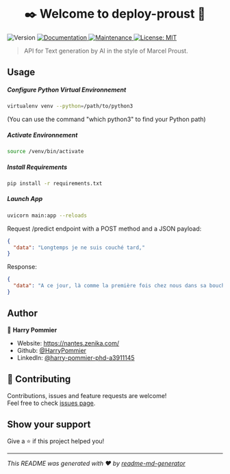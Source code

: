 <h1 align="center">✒️ Welcome to deploy-proust 
🤖</h1>
<p>
  <img alt="Version" src="https://img.shields.io/badge/version-1.0.0-blue.svg?cacheSeconds=2592000" />
  <a href="https://github.com/kefranabg/readme-md-generator#readme" target="_blank">
    <img alt="Documentation" src="https://img.shields.io/badge/documentation-yes-brightgreen.svg" />
  </a>
  <a href="https://github.com/kefranabg/readme-md-generator/graphs/commit-activity" target="_blank">
    <img alt="Maintenance" src="https://img.shields.io/badge/Maintained%3F-yes-green.svg" />
  </a>
  <a href="#" target="_blank">
    <img alt="License: MIT" src="https://img.shields.io/github/license/HarryPommier/proust-generator" />
  </a>
</p>

> API for Text generation by AI in the style of Marcel Proust.

## Usage

##### Configure Python Virtual Environnement 

```sh
virtualenv venv --python=/path/to/python3
```
(You can use the command "which python3" to find your Python path)

##### Activate Environnement

```sh
source /venv/bin/activate
```

##### Install Requirements 

```sh
pip install -r requirements.txt
```

##### Launch App 

```sh
uvicorn main:app --reloads
```

Request /predict endpoint with a POST method and a JSON payload:
```json
{
  "data": "Longtemps je ne suis couché tard,"
}
```

Response:
```json
{
  "data": "A ce jour, là comme la première fois chez nous dans sa bouche en retard pour la même façon que les autres hommes « bon moment."
}
```




## Author

👤 **Harry Pommier**

* Website: https://nantes.zenika.com/
* Github: [@HarryPommier](https://github.com/HarryPommier)
* LinkedIn: [@harry-pommier-phd-a3911145](https://linkedin.com/in/harry-pommier-phd-a3911145)

## 🤝 Contributing

Contributions, issues and feature requests are welcome!<br />Feel free to check [issues page](https://github.com/HarryPommier/deploy-proust/issues). 

## Show your support

Give a ⭐️ if this project helped you!

***
_This README was generated with ❤️ by [readme-md-generator](https://github.com/kefranabg/readme-md-generator)_
